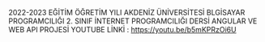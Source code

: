 2022-2023 EĞİTİM ÖĞRETİM YILI
AKDENİZ ÜNİVERSİTESİ
BLGİSAYAR PROGRAMCILIĞI 2. SINIF
İNTERNET PROGRAMCILIĞI DERSİ
ANGULAR VE WEB API PROJESİ 
YOUTUBE LİNKİ : https://youtu.be/b5mKPRzOi6U
